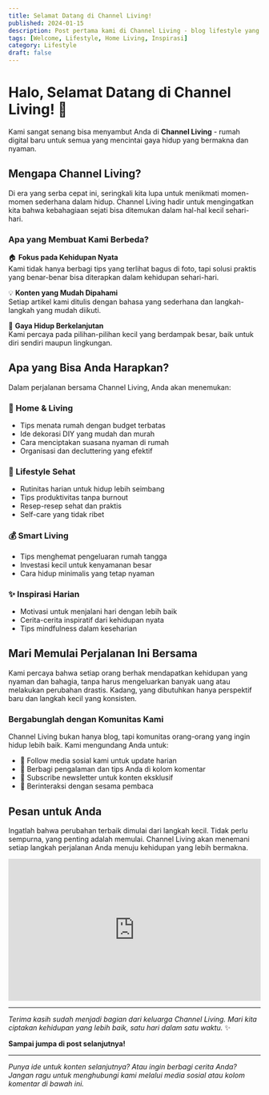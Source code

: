 ```yaml
---
title: Selamat Datang di Channel Living!
published: 2024-01-15
description: Post pertama kami di Channel Living - blog lifestyle yang akan menemani perjalanan hidup Anda dengan tips, inspirasi, dan konten menarik seputar kehidupan sehari-hari.
tags: [Welcome, Lifestyle, Home Living, Inspirasi]
category: Lifestyle
draft: false
---
```


# Halo, Selamat Datang di Channel Living! 👋

Kami sangat senang bisa menyambut Anda di **Channel Living** - rumah digital baru untuk semua yang mencintai gaya hidup yang bermakna dan nyaman.

## Mengapa Channel Living?

Di era yang serba cepat ini, seringkali kita lupa untuk menikmati momen-momen sederhana dalam hidup. Channel Living hadir untuk mengingatkan kita bahwa kebahagiaan sejati bisa ditemukan dalam hal-hal kecil sehari-hari.

### Apa yang Membuat Kami Berbeda?

🏠 **Fokus pada Kehidupan Nyata**  
Kami tidak hanya berbagi tips yang terlihat bagus di foto, tapi solusi praktis yang benar-benar bisa diterapkan dalam kehidupan sehari-hari.

💡 **Konten yang Mudah Dipahami**  
Setiap artikel kami ditulis dengan bahasa yang sederhana dan langkah-langkah yang mudah diikuti.

🌱 **Gaya Hidup Berkelanjutan**  
Kami percaya pada pilihan-pilihan kecil yang berdampak besar, baik untuk diri sendiri maupun lingkungan.

## Apa yang Bisa Anda Harapkan?

Dalam perjalanan bersama Channel Living, Anda akan menemukan:

### 🏡 Home & Living
- Tips menata rumah dengan budget terbatas
- Ide dekorasi DIY yang mudah dan murah
- Cara menciptakan suasana nyaman di rumah
- Organisasi dan decluttering yang efektif

### 🌿 Lifestyle Sehat
- Rutinitas harian untuk hidup lebih seimbang
- Tips produktivitas tanpa burnout
- Resep-resep sehat dan praktis
- Self-care yang tidak ribet

### 💰 Smart Living
- Tips menghemat pengeluaran rumah tangga
- Investasi kecil untuk kenyamanan besar
- Cara hidup minimalis yang tetap nyaman

### ✨ Inspirasi Harian
- Motivasi untuk menjalani hari dengan lebih baik
- Cerita-cerita inspiratif dari kehidupan nyata
- Tips mindfulness dalam keseharian

## Mari Memulai Perjalanan Ini Bersama

Kami percaya bahwa setiap orang berhak mendapatkan kehidupan yang nyaman dan bahagia, tanpa harus mengeluarkan banyak uang atau melakukan perubahan drastis. Kadang, yang dibutuhkan hanya perspektif baru dan langkah kecil yang konsisten.

### Bergabunglah dengan Komunitas Kami

Channel Living bukan hanya blog, tapi komunitas orang-orang yang ingin hidup lebih baik. Kami mengundang Anda untuk:

- 📱 Follow media sosial kami untuk update harian
- 💬 Berbagi pengalaman dan tips Anda di kolom komentar
- 📧 Subscribe newsletter untuk konten eksklusif
- 🤝 Berinteraksi dengan sesama pembaca

## Pesan untuk Anda

Ingatlah bahwa perubahan terbaik dimulai dari langkah kecil. Tidak perlu sempurna, yang penting adalah memulai. Channel Living akan menemani setiap langkah perjalanan Anda menuju kehidupan yang lebih bermakna.

<div style="position:relative; width:100%; padding-top:56.25%; margin:auto;">
  <iframe src="https://res.cloudinary.com/dlyyesshf/video/upload/v1757136830/uploaded_videos/uploaded_videos/video_90246678ab227757a514699f077f691f.mp4"
          style="position:absolute; top:0; left:0; width:100%; height:100%; border:0;"
          allowfullscreen>
  </iframe>
</div>



---

*Terima kasih sudah menjadi bagian dari keluarga Channel Living. Mari kita ciptakan kehidupan yang lebih baik, satu hari dalam satu waktu.* ✨

**Sampai jumpa di post selanjutnya!**

---

*Punya ide untuk konten selanjutnya? Atau ingin berbagi cerita Anda? Jangan ragu untuk menghubungi kami melalui media sosial atau kolom komentar di bawah ini.*
